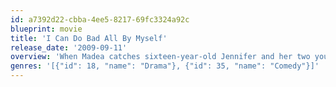 ```yaml
---
id: a7392d22-cbba-4ee5-8217-69fc3324a92c
blueprint: movie
title: 'I Can Do Bad All By Myself'
release_date: '2009-09-11'
overview: 'When Madea catches sixteen-year-old Jennifer and her two younger brothers looting her home, she decides to take matters into her own hands and delivers the young delinquents to the only relative they have: their aunt April. A heavy-drinking nightclub singer who lives off of Raymond, her married boyfriend, April wants nothing to do with the kids.'
genres: '[{"id": 18, "name": "Drama"}, {"id": 35, "name": "Comedy"}]'
---
```

